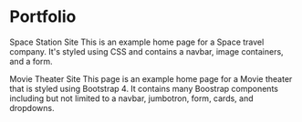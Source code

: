 # Portfolio
Space Station Site
This is an example home page for a Space travel company. It's styled using CSS and contains a navbar, image containers, and a form.


Movie Theater Site
This page is an example home page for a Movie theater that is styled using Bootstrap 4. It contains many Boostrap components including but
not limited to a navbar, jumbotron, form, cards, and dropdowns.
